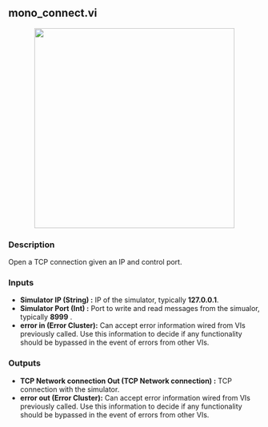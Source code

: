 ## mono_connect.vi
<p align="center">
<img src="https://github.com/monoDriveIO/client/raw/master/WikiPhotos/LV_client/simulator/monoDrive_lvlib_mono__connectc.png" 
width="400"  />
</p>

### Description 
Open a TCP connection given an IP and control port.

### Inputs

- **Simulator IP (String) :** IP of the simulator, typically **127.0.0.1**.
- **Simulator Port (Int) :** Port to write and read messages from the simualor, typically **8999** .
- **error in (Error Cluster):** Can accept error information wired from VIs previously called. Use this information to decide if any functionality should be bypassed in the event of errors from other VIs.


### Outputs

- **TCP Network connection Out (TCP Network connection) :** TCP connection with the simulator.
- **error out (Error Cluster):** Can accept error information wired from VIs previously called. Use this information to decide if any functionality should be bypassed in the event of errors from other VIs.
